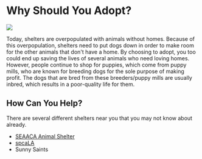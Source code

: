 <!DOCTYPE HTML>
<html>
<h1>Why Should You Adopt?</h1>
  <img src="https://media.4-paws.org/6/8/9/3/689354d6694789b45569cd647a6009e240b4afe7/VIER%20PFOTEN_2016-09-18_081-1927x1333-1920x1328.jpg" />
<p>Today, shelters are overpopulated with animals without homes. Because of this overpopulation, shelters need to put dogs down in order to make room for the other animals that don't have a home. By choosing to adopt, you too could end up saving the lives of several animals who need loving homes. However, people continue to shop for puppies, which come from puppy mills, who are known for breeding dogs for the sole purpose of making profit. The dogs that are bred from these breeders/puppy mills are usually inbred, which results in a poor-quality life for them.</p>
<h2>How Can You Help?</h2>
<p>There are several different shelters near you that you may not know about already.</p>
  <ul>
    <li>  <a href ="https://www.seaaca.org/" target="_blank"> SEAACA Animal Shelter</a>  </li> 
    <li> <a href ="https://spcala.com/" target="_blank">spcaLA</a> </li>
    <li> Sunny Saints </li>
  </ul>
</html>
